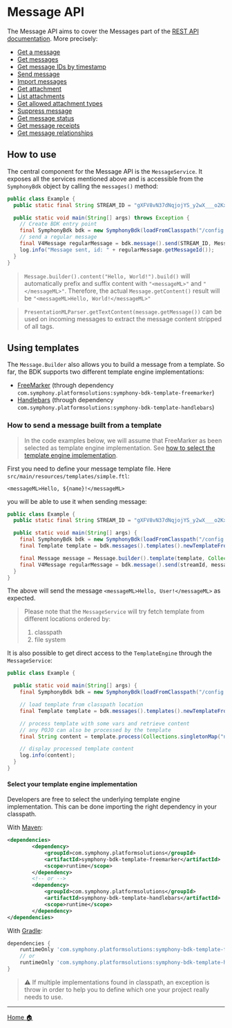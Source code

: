 # Message API

The Message API aims to cover the Messages part of the [REST API documentation](https://developers.symphony.com/restapi/reference#messages-v4).
More precisely:
* [Get a message](https://developers.symphony.com/restapi/reference#get-message-v1)
* [Get messages](https://developers.symphony.com/restapi/reference#messages-v4)
* [Get message IDs by timestamp](https://developers.symphony.com/restapi/reference#get-message-ids-by-timestamp)
* [Send message](https://developers.symphony.com/restapi/reference#create-message-v4)
* [Import messages](https://developers.symphony.com/restapi/reference#import-message-v4)
* [Get attachment](https://developers.symphony.com/restapi/reference#attachment)
* [List attachments](https://developers.symphony.com/restapi/reference#list-attachments)
* [Get allowed attachment types](https://developers.symphony.com/restapi/reference#attachment-types)
* [Suppress message](https://developers.symphony.com/restapi/reference#suppress-message)
* [Get message status](https://developers.symphony.com/restapi/reference#message-status)
* [Get message receipts](https://developers.symphony.com/restapi/reference#list-message-receipts)
* [Get message relationships](https://developers.symphony.com/restapi/reference#message-metadata-relationship)

## How to use
The central component for the Message API is the `MessageService`.
It exposes all the services mentioned above and is accessible from the `SymphonyBdk` object by calling the `messages()` method:
```java
public class Example {
  public static final String STREAM_ID = "gXFV8vN37dNqjojYS_y2wX___o2KxfmUdA";

  public static void main(String[] args) throws Exception {
    // Create BDK entry point
    final SymphonyBdk bdk = new SymphonyBdk(loadFromClasspath("/config.yaml"));
    // send a regular message
    final V4Message regularMessage = bdk.message().send(STREAM_ID, Message.builder().content("Hello, World!").build());
    log.info("Message sent, id: " + regularMessage.getMessageId());
  }
}
```
> `Message.builder().content("Hello, World!").build()` will automatically prefix and suffix content with `"<messageML>"` and `"</messageML>"`.
> Therefore, the actual `Message.getContent()` result will be `"<messageML>Hello, World!</messageML>"`

> `PresentationMLParser.getTextContent(message.getMessage())` can be used on incoming messages to extract the message content 
> stripped of all tags.
## Using templates
The `Message.Builder` also allows you to build a message from a template. So far, the BDK supports two different template
engine implementations: 
- [FreeMarker](https://freemarker.apache.org/) (through dependency `com.symphony.platformsolutions:symphony-bdk-template-freemarker`)
- [Handlebars](https://github.com/jknack/handlebars.java) (through dependency `com.symphony.platformsolutions:symphony-bdk-template-handlebars`)

### How to send a message built from a template
> In the code examples below, we will assume that FreeMarker as been selected as template engine implementation.
> See [how to select the template engine implementation](#select-your-template-engine-implementation).

First you need to define your message template file. Here `src/main/resources/templates/simple.ftl`:
```
<messageML>Hello, ${name}!</messageML>
```
you will be able to use it when sending message:
```java
public class Example {
  public static final String STREAM_ID = "gXFV8vN37dNqjojYS_y2wX___o2KxfmUdA";

  public static void main(String[] args) {
    final SymphonyBdk bdk = new SymphonyBdk(loadFromClasspath("/config.yaml"));
    final Template template = bdk.messages().templates().newTemplateFromClasspath("/templates/simple.ftl");

    final Message message = Message.builder().template(template, Collections.singletonMap("name", "User")).build();
    final V4Message regularMessage = bdk.message().send(streamId, message);
  }
}
```
The above will send the message `<messageML>Hello, User!</messageML>` as expected.

> Please note that the `MessageService` will try fetch template from different locations ordered by:
> 1. classpath
> 2. file system

It is also possible to get direct access to the `TemplateEngine` through the `MessageService`: 
```java
public class Example {

  public static void main(String[] args) {
    final SymphonyBdk bdk = new SymphonyBdk(loadFromClasspath("/config.yaml"));

    // load template from classpath location
    final Template template = bdk.messages().templates().newTemplateFromClasspath("/complex-message.ftl");

    // process template with some vars and retrieve content
    // any POJO can also be processed by the template
    final String content = template.process(Collections.singletonMap("name", "Freemarker"));

    // display processed template content
    log.info(content);
  }
}
```

#### Select your template engine implementation
Developers are free to select the underlying template engine implementation. This can be done importing the right 
dependency in your classpath. 

With [Maven](./getting-started.md#maven-based-project): 
```xml
<dependencies>
        <dependency>
            <groupId>com.symphony.platformsolutions</groupId>
            <artifactId>symphony-bdk-template-freemarker</artifactId>
            <scope>runtime</scope>
        </dependency>
        <!-- or -->
        <dependency>
            <groupId>com.symphony.platformsolutions</groupId>
            <artifactId>symphony-bdk-template-handlebars</artifactId>
            <scope>runtime</scope>
        </dependency>
</dependencies>
```
With [Gradle](./getting-started.md#gradle-based-project): 
```groovy
dependencies {
    runtimeOnly 'com.symphony.platformsolutions:symphony-bdk-template-freemarker'
    // or
    runtimeOnly 'com.symphony.platformsolutions:symphony-bdk-template-handlebars'
}
```
> :warning: If multiple implementations found in classpath, an exception is throw in order to help you to define which one
> your project really needs to use.

----
[Home :house:](./index.md)
